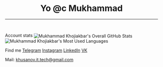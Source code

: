 <h1 align="center"> Yo @c Mukhammad </h1>
<hr />
    
<br />

Account stats
<img align="center" alt="Mukhammad Khojiakbar's Overall GitHub Stats" src="https://github-readme-stats.vercel.app/api?username=khusanov-m&count_private=true&hide_border=true&show_icons=true&title_color=333&icon_color=111&text_color=444&bg_color=135,bdc3c7,2c3e50" />
<img align="center" alt="Mukhammad Khojiakbar's Most Used Languages" src="https://github-readme-stats.vercel.app/api/top-langs/?username=khusanov-m&layout=compact&langs_count=10&hide_border=true&show_icons=true&title_color=333&icon_color=111&text_color=444&bg_color=135,bdc3c7,2c3e50" />

Find me
<a href="https://t.me/khusanov_m_r">Telegram</a>
<a href="https://www.instagram.com/khusanov.m.r/">Instagram</a>
<a href="https://www.linkedin.com/in/mukhammadkhojiakbar-khusanov/">LinkedIn</a>
<a href="https://vk.com/khusanov_m_r">VK</a>

Mail: khusanov.it.tech@gmail.com
